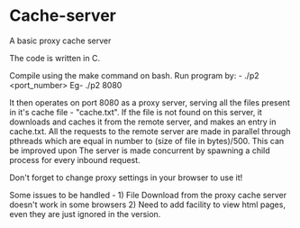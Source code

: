 # Cache-server
A basic proxy cache server

The code is written in C.

Compile using the make command on bash.
Run program by: - ./p2 <port_number>
Eg- ./p2 8080

It then operates on port 8080 as a proxy server, serving all the files present in it's cache file - "cache.txt".
If the file is not found on this server, it downloads and caches it from the remote server, and makes an entry in cache.txt.
All the requests to the remote server are made in parallel through pthreads which are equal in number to (size of file in bytes)/500. This can be improved upon
The server is made concurrent by spawning a child process for every inbound request.

Don't forget to change proxy settings in your browser to use it!

Some issues to be handled -
	1) File Download from the proxy cache server doesn't work in some browsers
	2) Need to add facility to view html pages, even they are just ignored in the version.
